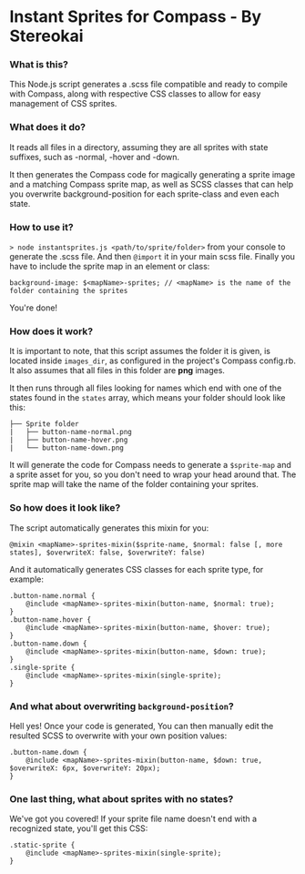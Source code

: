 Instant Sprites for Compass - By Stereokai
===========================================

### What is this?

This Node.js script generates a .scss file compatible and ready to compile with Compass,
along with respective CSS classes to allow for easy management of CSS sprites.

### What does it do?

It reads all files in a directory, assuming they are all sprites with state suffixes, such as -normal, -hover and -down.

It then generates the Compass code for magically generating a sprite image and a matching Compass sprite map, as well as SCSS classes that can help you overwrite background-position for each sprite-class and even each state.

### How to use it?

`> node instantsprites.js <path/to/sprite/folder>` from your console to generate the .scss file.
And then `@import` it in your main scss file. Finally you have to include the sprite map in an element or class:

	background-image: $<mapName>-sprites; // <mapName> is the name of the folder containing the sprites

You're done!

### How does it work?

It is important to note, that this script assumes the folder it is given, is located inside `images_dir`, as configured in the project's Compass config.rb. It also assumes that all files in this folder are **png** images.

It then runs through all files looking for names which end with one of the states found in the `states` array, which means your folder should look like this:
```
├── Sprite folder
|	├── button-name-normal.png
|	├── button-name-hover.png
|	└── button-name-down.png
```

It will generate the code for Compass needs to generate a `$sprite-map` and a sprite asset for you, so you don't need to wrap your head around that. The sprite map will take the name of the folder containing your sprites.

### So how does it look like?

The script automatically generates this mixin for you:

	@mixin <mapName>-sprites-mixin($sprite-name, $normal: false [, more states], $overwriteX: false, $overwriteY: false)

And it automatically generates CSS classes for each sprite type, for example:

	.button-name.normal {
		@include <mapName>-sprites-mixin(button-name, $normal: true);
	}
	.button-name.hover {
		@include <mapName>-sprites-mixin(button-name, $hover: true);
	}
	.button-name.down {
		@include <mapName>-sprites-mixin(button-name, $down: true);
	}
	.single-sprite {
		@include <mapName>-sprites-mixin(single-sprite);
	}

### And what about overwriting `background-position`?

Hell yes! Once your code is generated, You can then manually edit the resulted SCSS to overwrite with your own position values:

	.button-name.down {
		@include <mapName>-sprites-mixin(button-name, $down: true, $overwriteX: 6px, $overwriteY: 20px);
	}

### One last thing, what about sprites with no states?

We've got you covered! If your sprite file name doesn't end with a recognized state, you'll get this CSS:

	.static-sprite {
		@include <mapName>-sprites-mixin(single-sprite);
	}